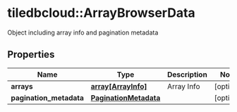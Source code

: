 # tiledbcloud::ArrayBrowserData

Object including array info and pagination metadata
## Properties
Name | Type | Description | Notes
------------ | ------------- | ------------- | -------------
**arrays** | [**array[ArrayInfo]**](ArrayInfo.md) | Array Info | [optional] 
**pagination_metadata** | [**PaginationMetadata**](PaginationMetadata.md) |  | [optional] 


